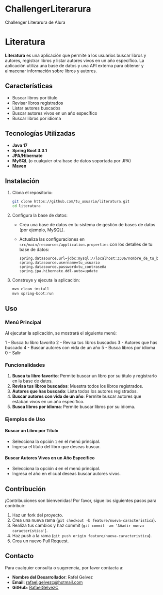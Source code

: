 # ChallengerLiterarura
Challenger Literarura de Alura 

# Literatura

**Literatura** es una aplicación que permite a los usuarios buscar libros y autores, registrar libros y listar autores vivos en un año específico. La aplicación utiliza una base de datos y una API externa para obtener y almacenar información sobre libros y autores.

## Características

- Buscar libros por título
- Revisar libros registrados
- Listar autores buscados
- Buscar autores vivos en un año específico
- Buscar libros por idioma

## Tecnologías Utilizadas

- **Java 17**
- **Spring Boot 3.3.1**
- **JPA/Hibernate**
- **MySQL** (o cualquier otra base de datos soportada por JPA)
- **Maven**

## Instalación

1. Clona el repositorio:

    ```bash
    git clone https://github.com/tu_usuario/literatura.git
    cd literatura
    ```

2. Configura la base de datos:

    - Crea una base de datos en tu sistema de gestión de bases de datos (por ejemplo, MySQL).
    - Actualiza las configuraciones en `src/main/resources/application.properties` con los detalles de tu base de datos:

      ```properties
      spring.datasource.url=jdbc:mysql://localhost:3306/nombre_de_tu_base_de_datos
      spring.datasource.username=tu_usuario
      spring.datasource.password=tu_contraseña
      spring.jpa.hibernate.ddl-auto=update
      ```

3. Construye y ejecuta la aplicación:

    ```bash
    mvn clean install
    mvn spring-boot:run
    ```

## Uso

### Menú Principal

Al ejecutar la aplicación, se mostrará el siguiente menú:

1 - Busca tu libro favorito
2 - Revisa tus libros buscados
3 - Autores que has buscado
4 - Buscar autores con vida de un año
5 - Busca libros por idioma
0 - Salir

### Funcionalidades

1. **Busca tu libro favorito**: Permite buscar un libro por su título y registrarlo en la base de datos.
2. **Revisa tus libros buscados**: Muestra todos los libros registrados.
3. **Autores que has buscado**: Lista todos los autores registrados.
4. **Buscar autores con vida de un año**: Permite buscar autores que estaban vivos en un año específico.
5. **Busca libros por idioma**: Permite buscar libros por su idioma.

### Ejemplos de Uso

#### Buscar un Libro por Título

- Selecciona la opción `1` en el menú principal.
- Ingresa el título del libro que deseas buscar.

#### Buscar Autores Vivos en un Año Específico

- Selecciona la opción `4` en el menú principal.
- Ingresa el año en el cual deseas buscar autores vivos.

## Contribución

¡Contribuciones son bienvenidas! Por favor, sigue los siguientes pasos para contribuir:

1. Haz un fork del proyecto.
2. Crea una nueva rama (`git checkout -b feature/nueva-caracteristica`).
3. Realiza tus cambios y haz commit (`git commit -am 'Añadir nueva característica'`).
4. Haz push a la rama (`git push origin feature/nueva-caracteristica`).
5. Crea un nuevo Pull Request.

## Contacto

Para cualquier consulta o sugerencia, por favor contacta a:

- **Nombre del Desarrollador**: Rafel Gelvez
- **Email**: rafael.gelvezc@hotmail.com
- **GitHub**: [RafaelGelvezC](https://github.com/RafaelGelvezC)
